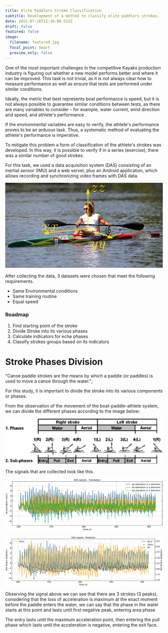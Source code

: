 ```yaml
---
title: Elite Paddlers Stroke Classification
subtitle: Development of a method to classify elite paddlers strokes.
date: 2022-07-26T12:16:08.532Z
draft: false
featured: false
image:
  filename: featured.jpg
  focal_point: Smart
  preview_only: false
---
```

One of the most important challenges in the competitive Kayaks production industry is figuring out whether a new model performs better and where it can be improved. This task is not trivial, as it is not always clear how to measure performance as well as ensure that tests are performed under similar conditions.

Ideally, the metric that best represents boat performance is speed, but it is not always possible to guarantee similar conditions between tests, as there are many variables to consider - for example, water current, wind direction and speed, and athlete's performance .

If the environmental variables are easy to verify, the athlete's performance proves to be an arduous task. Thus, a systematic method of evaluating the athlete's performance is imperative.

To mitigate this problem a form of classification of the athlete's strokes was developed. In this way, it is possible to verify if in a series (exercise), there was a similar number of good strokes.

For this task, we used a data acquisition system (DAS) consisting of an inertial sensor (IMU) and a web server, plus an Android application, which allows recording and synchronizing video frames with DAS data.

![](reference_frame.png "DAS Reference Frame")

After collecting the data, 3 datasets were chosen that meet the following requirements.

* Same Environmental conditions
* Same training routine
* Equal speed

### Roadmap

1. Find starting point of the stroke
2. Divide Stroke into its various phases
3. Calculate indicators for eche phases
4. Classify strokes groups based on its indicators

# Stroke Phases Division

"Canoe paddle strokes are the means by which a paddle (or paddles) is used to move a canoe through the water.";

For this study, it is important to divide the stroke into its various components or phases.

From the observation of the movement of the boat-paddle-athlete system, we can divide the different phases according to the image below:
 

![](observational-model-for-kayak-analysis-including-two-levels-of-analysis-phases-and.png)

The signals that are collected look like this.

![](das_signal_translation_full.jpeg "Translation acceleration signals")

![](das_signal_rotations_full.jpeg "Angular position signals")

Observing the signal above we can see that there are 3 strokes (3 peaks), considering that the loss of acceleration is maximum at the exact moment before the paddle enters the water, we can say that the phase in the water starts at this point and lasts until first negative peak, entering area phase

The entry lasts until the maximum acceleration point, then entering the pull phase which lasts until the acceleration is negative, entering the exit face.